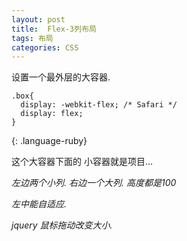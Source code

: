```yaml
---
layout: post
title:  Flex-3列布局
tags: 布局
categories: CSS
--- 
```



设置一个最外层的大容器. 
~~~
.box{
  display: -webkit-flex; /* Safari */
  display: flex;
}
~~~
{: .language-ruby}

这个大容器下面的 小容器就是项目…






*左边两个小列. 右边一个大列. 高度都是100*

*左中能自适应.*

*jquery 鼠标拖动改变大小.*

